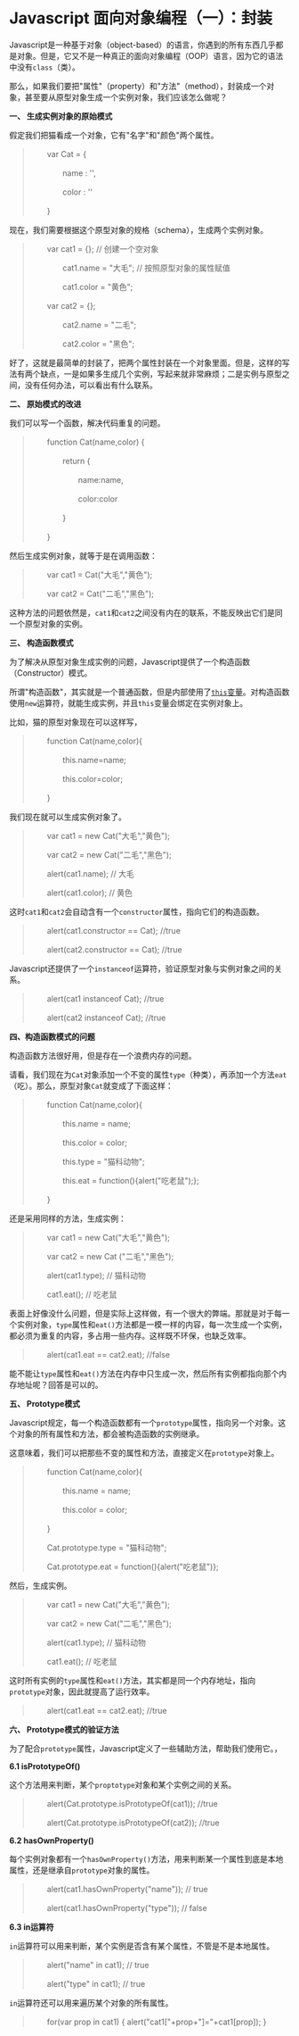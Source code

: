 # Javascript 面向对象编程（一）：封装

Javascript是一种基于对象（object-based）的语言，你遇到的所有东西几乎都是对象。但是，它又不是一种真正的面向对象编程（OOP）语言，因为它的语法中没有`class`（类）。

那么，如果我们要把"属性"（property）和"方法"（method），封装成一个对象，甚至要从原型对象生成一个实例对象，我们应该怎么做呢？

**一、 生成实例对象的原始模式**

假定我们把猫看成一个对象，它有"名字"和"颜色"两个属性。

> 　　var Cat = {
>
> 　　　　name : '',
>
> 　　　　color : ''
>
> 　　} 

现在，我们需要根据这个原型对象的规格（schema），生成两个实例对象。

> 　　var cat1 = {}; // 创建一个空对象
>
> 　　　　cat1.name = "大毛"; // 按照原型对象的属性赋值
>
> 　　　　cat1.color = "黄色";
>
> 　　var cat2 = {};
>
> 　　　　cat2.name = "二毛";
>
> 　　　　cat2.color = "黑色";

好了，这就是最简单的封装了，把两个属性封装在一个对象里面。但是，这样的写法有两个缺点，一是如果多生成几个实例，写起来就非常麻烦；二是实例与原型之间，没有任何办法，可以看出有什么联系。

**二、 原始模式的改进**

我们可以写一个函数，解决代码重复的问题。

> 　　function Cat(name,color) {
>
> 　　　　return {
>
> 　　　　　　name:name,
>
> 　　　　　　color:color
>
> 　　　　}
>
> 　　}

然后生成实例对象，就等于是在调用函数：

> 　　var cat1 = Cat("大毛","黄色");
>
> 　　var cat2 = Cat("二毛","黑色");

这种方法的问题依然是，`cat1`和`cat2`之间没有内在的联系，不能反映出它们是同一个原型对象的实例。

**三、 构造函数模式**

为了解决从原型对象生成实例的问题，Javascript提供了一个构造函数（Constructor）模式。

所谓"构造函数"，其实就是一个普通函数，但是内部使用了[`this`变量](http://www.ruanyifeng.com/blog/2010/04/using_this_keyword_in_javascript.html)。对构造函数使用`new`运算符，就能生成实例，并且`this`变量会绑定在实例对象上。

比如，猫的原型对象现在可以这样写，

> 　　function Cat(name,color){
>
> 　　　　this.name=name;
>
> 　　　　this.color=color;
>
> 　　}

我们现在就可以生成实例对象了。

> 　　var cat1 = new Cat("大毛","黄色");
>
> 　　var cat2 = new Cat("二毛","黑色");
>
> 　　alert(cat1.name); // 大毛
>
> 　　alert(cat1.color); // 黄色

这时`cat1`和`cat2`会自动含有一个`constructor`属性，指向它们的构造函数。

> 　　alert(cat1.constructor == Cat); //true
>
> 　　alert(cat2.constructor == Cat); //true

Javascript还提供了一个`instanceof`运算符，验证原型对象与实例对象之间的关系。

> 　　alert(cat1 instanceof Cat); //true
>
> 　　alert(cat2 instanceof Cat); //true

**四、构造函数模式的问题**

构造函数方法很好用，但是存在一个浪费内存的问题。

请看，我们现在为`Cat`对象添加一个不变的属性`type`（种类），再添加一个方法`eat`（吃）。那么，原型对象`Cat`就变成了下面这样：

> 　　function Cat(name,color){
>
> 　　　　this.name = name;
>
> 　　　　this.color = color;
>
> 　　　　this.type = "猫科动物";
>
> 　　　　this.eat = function(){alert("吃老鼠");};
>
> 　　}

还是采用同样的方法，生成实例：

> 　　var cat1 = new Cat("大毛","黄色");
>
> 　　var cat2 = new Cat ("二毛","黑色");
>
> 　　alert(cat1.type); // 猫科动物
>
> 　　cat1.eat(); // 吃老鼠

表面上好像没什么问题，但是实际上这样做，有一个很大的弊端。那就是对于每一个实例对象，`type`属性和`eat()`方法都是一模一样的内容，每一次生成一个实例，都必须为重复的内容，多占用一些内存。这样既不环保，也缺乏效率。

> 　　alert(cat1.eat == cat2.eat); //false

能不能让`type`属性和`eat()`方法在内存中只生成一次，然后所有实例都指向那个内存地址呢？回答是可以的。

**五、 Prototype模式**

Javascript规定，每一个构造函数都有一个`prototype`属性，指向另一个对象。这个对象的所有属性和方法，都会被构造函数的实例继承。

这意味着，我们可以把那些不变的属性和方法，直接定义在`prototype`对象上。

> 　　function Cat(name,color){
>
> 　　　　this.name = name;
>
> 　　　　this.color = color;
>
> 　　}
>
> 　　Cat.prototype.type = "猫科动物";
>
> 　　Cat.prototype.eat = function(){alert("吃老鼠")};

然后，生成实例。

> 　　var cat1 = new Cat("大毛","黄色");
>
> 　　var cat2 = new Cat("二毛","黑色");
>
> 　　alert(cat1.type); // 猫科动物
>
> 　　cat1.eat(); // 吃老鼠

这时所有实例的`type`属性和`eat()`方法，其实都是同一个内存地址，指向`prototype`对象，因此就提高了运行效率。

> 　　alert(cat1.eat == cat2.eat); //true

**六、 Prototype模式的验证方法**

为了配合`prototype`属性，Javascript定义了一些辅助方法，帮助我们使用它。，

**6.1 isPrototypeOf()**

这个方法用来判断，某个`proptotype`对象和某个实例之间的关系。

> 　　alert(Cat.prototype.isPrototypeOf(cat1)); //true
>
> 　　alert(Cat.prototype.isPrototypeOf(cat2)); //true

**6.2 hasOwnProperty()**

每个实例对象都有一个`hasOwnProperty()`方法，用来判断某一个属性到底是本地属性，还是继承自`prototype`对象的属性。

> 　　alert(cat1.hasOwnProperty("name")); // true
>
> 　　alert(cat1.hasOwnProperty("type")); // false

**6.3 in运算符**

`in`运算符可以用来判断，某个实例是否含有某个属性，不管是不是本地属性。

> 　　alert("name" in cat1); // true
>
> 　　alert("type" in cat1); // true

`in`运算符还可以用来遍历某个对象的所有属性。

> 　　for(var prop in cat1) { alert("cat1["+prop+"]="+cat1[prop]); }